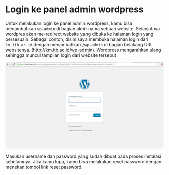 # Login ke panel admin wordpress

Untuk melakukan login ke panel admin wordpress, kamu bisa menambahkan `wp-admin` di bagian akhir nama sebuah website. Selanjutnya wordpres akan me-redirect website yang dibuka ke halaman login yang bersesuain. Sebagai contoh, disini saya membuka halaman login dari `km.itb.ac.id` dengan menambahkan `/wp-admin` di bagian belakang URL websitenya. (http://km.itb.ac.id/wp-admin). Wordpress mengarahkan ulang sehingga muncul tampilan login dari website tersebut

![Login wordpress](../img/Bagian-3/login2.jpg)

Masukan username dan password yang sudah dibuat pada proses instalasi sebelumnya. Jika kamu lupa, kamu bisa melakukan reset password dengan menekan tombol link reset password.
